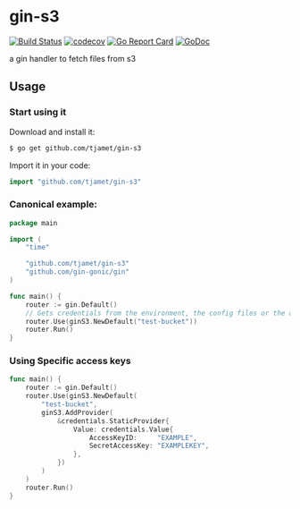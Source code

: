 # gin-s3

[![Build Status](https://travis-ci.org/tjamet/gin-s3.svg)](https://travis-ci.org/tjamet/gin-s3)
[![codecov](https://codecov.io/gh/tjamet/gin-s3/branch/master/graph/badge.svg)](https://codecov.io/gh/tjamet/gin-s3)
[![Go Report Card](https://goreportcard.com/badge/github.com/tjamet/gin-s3)](https://goreportcard.com/report/github.com/tjamet/gin-s3)
[![GoDoc](https://godoc.org/github.com/tjamet/gin-s3?status.svg)](https://godoc.org/github.com/tjamet/gin-s3)

a gin handler to fetch files from s3

## Usage

### Start using it

Download and install it:

```sh
$ go get github.com/tjamet/gin-s3
```

Import it in your code:

```go
import "github.com/tjamet/gin-s3"
```

### Canonical example:

```go
package main

import (
	"time"

	"github.com/tjamet/gin-s3"
	"github.com/gin-gonic/gin"
)

func main() {
	router := gin.Default()
	// Gets credentials from the environment, the config files or the amazon instance
	router.Use(ginS3.NewDefault("test-bucket"))
	router.Run()
}
```

### Using Specific access keys

```go
func main() {
	router := gin.Default()
	router.Use(ginS3.NewDefault(
        "test-bucket",
        ginS3.AddProvider(
            &credentials.StaticProvider{
                Value: credentials.Value{
                    AccessKeyID:     "EXAMPLE",
                    SecretAccessKey: "EXAMPLEKEY",
                },
            })
        )
    )
	router.Run()
}
```